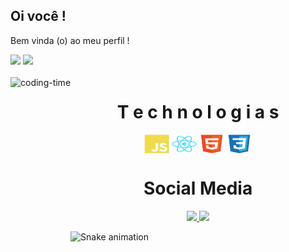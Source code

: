 ## Oi você ! 

Bem vinda (o) ao meu perfil ! 
<div>  
   
<img src="https://github-readme-stats.vercel.app/api?username=Bianca-0603&show_icons=true&theme=great-gatsby&include_all_commits=true&count_private=true"/>
<img src="https://github-readme-stats.vercel.app/api/top-langs/?username=Bianca-0603&layout=compact&langs_count=16&theme=great-gatsby"/>
</div>


<div align="center"> 
  <div style="display: inline_block"><br>
    <img align="left" height="250" alt="coding-time" src="code.gif">
     <h1 align="center">       T e c h n o l o g i a s </h1>
    <img align="center" height="30" width="40" alt="js-icon"  src="https://raw.githubusercontent.com/devicons/devicon/master/icons/javascript/javascript-plain.svg">
    <img align="center" height="30" width="40" alt="react-icon" src="https://raw.githubusercontent.com/devicons/devicon/master/icons/react/react-original.svg">
    <img align="center" height="30" width="40" alt="html-icon" src="https://raw.githubusercontent.com/devicons/devicon/master/icons/html5/html5-original.svg">
    <img align="center" height="30" width="40" alt="css-icon" 
src="https://raw.githubusercontent.com/devicons/devicon/master/icons/css3/css3-original.svg">

   </div>
    
  
  <h1 align="center">Social Media</h1>
    <a href = "mailto: biancasouto.eu@gmail.com">
      <img width="30" src="Gmail.svg">
    </a>
    <a href = "www.linkedin.com/in/biancapinto0676">
      <img width="25" src="Linkedin.svg">
    </a>
    </div>
  
![Snake animation](https://github.com/LuigiGF/LuigiGF/blob/output/github-contribution-grid-snake.svg)
